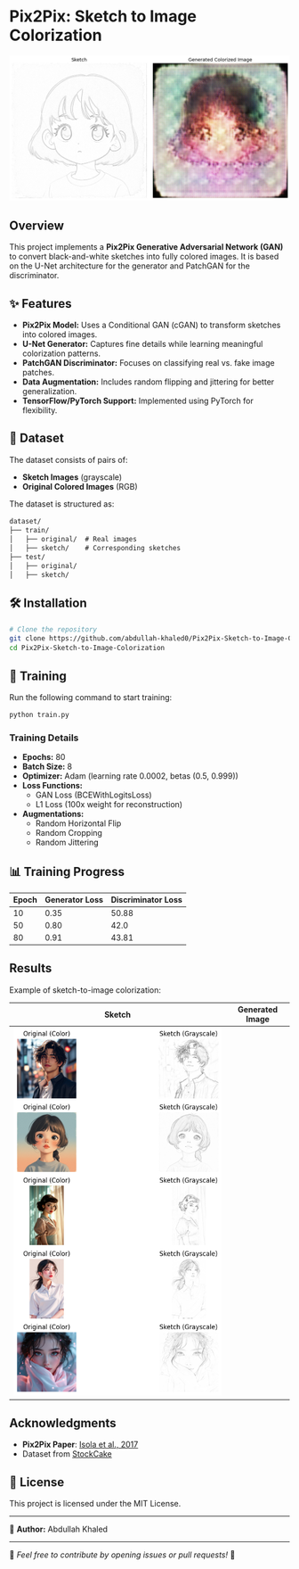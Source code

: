 # Pix2Pix: Sketch to Image Colorization

![Pix2Pix Example](generated_image.png)

## Overview
This project implements a **Pix2Pix Generative Adversarial Network (GAN)** to convert black-and-white sketches into fully colored images. It is based on the U-Net architecture for the generator and PatchGAN for the discriminator.

## ✨ Features
- **Pix2Pix Model:** Uses a Conditional GAN (cGAN) to transform sketches into colored images.
- **U-Net Generator:** Captures fine details while learning meaningful colorization patterns.
- **PatchGAN Discriminator:** Focuses on classifying real vs. fake image patches.
- **Data Augmentation:** Includes random flipping and jittering for better generalization.
- **TensorFlow/PyTorch Support:** Implemented using PyTorch for flexibility.

## 📂 Dataset
The dataset consists of pairs of:
- **Sketch Images** (grayscale)
- **Original Colored Images** (RGB)

The dataset is structured as:
```
dataset/
├── train/
│   ├── original/  # Real images
│   ├── sketch/    # Corresponding sketches
├── test/
│   ├── original/
│   ├── sketch/
```

## 🛠 Installation
```bash
# Clone the repository
git clone https://github.com/abdullah-khaled0/Pix2Pix-Sketch-to-Image-Colorization.git
cd Pix2Pix-Sketch-to-Image-Colorization
```

## 🚀 Training
Run the following command to start training:
```bash
python train.py
```
### Training Details
- **Epochs:** 80
- **Batch Size:** 8
- **Optimizer:** Adam (learning rate 0.0002, betas (0.5, 0.999))
- **Loss Functions:**
  - GAN Loss (BCEWithLogitsLoss)
  - L1 Loss (100x weight for reconstruction)
- **Augmentations:**
  - Random Horizontal Flip
  - Random Cropping
  - Random Jittering

## 📊 Training Progress
| Epoch | Generator Loss | Discriminator Loss |
|-------|---------------|--------------------|
| 10    | 0.35          | 50.88               |
| 50    | 0.80          | 42.0               |
| 80   | 0.91          | 43.81               |
## Results
Example of sketch-to-image colorization:

| Sketch | Generated Image |
|--------|----------------|
| ![sample_images](sample_images.png) |

## Acknowledgments
- **Pix2Pix Paper**: [Isola et al., 2017](https://arxiv.org/abs/1611.07004)
- Dataset from [StockCake](https://stockcake.com/)

## 📜 License
This project is licensed under the MIT License.

---
🚀 **Author:** Abdullah Khaled

---
🌟 *Feel free to contribute by opening issues or pull requests!* 🚀
